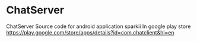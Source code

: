 # ChatServer
ChatServer
Source code for android application sparkii 
In google play store 
https://play.google.com/store/apps/details?id=com.chatclient&hl=en
